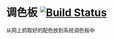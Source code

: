 # 调色板 [![Build Status](https://travis-ci.com/pythias/color-picker-macos.svg?branch=master)](https://travis-ci.com/pythias/color-picker-macos)

从网上抓取好的配色放到系统调色板中